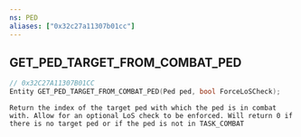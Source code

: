 ```yaml
---
ns: PED
aliases: ["0x32c27a11307b01cc"]
---
```

## GET_PED_TARGET_FROM_COMBAT_PED

```c
// 0x32C27A11307B01CC
Entity GET_PED_TARGET_FROM_COMBAT_PED(Ped ped, bool ForceLoSCheck);
```

```
Return the index of the target ped with which the ped is in combat with. Allow for an optional LoS check to be enforced. Will return 0 if there is no target ped or if the ped is not in TASK_COMBAT
```
